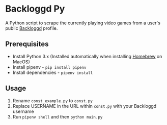 # Backloggd Py

A Python script to scrape the currently playing video games from a user's public [Backloggd](https://backloggd.com/) profile.

## Prerequisites

* Install Python 3.x (Installed automatically when installing [Homebrew](https://brew.sh/) on MacOS)
* Install pipenv - `pip install pipenv`
* Install dependencies - `pipenv install`

## Usage
1. Rename `const_example.py` to `const.py`
2. Replace USERNAME in the URL within `const.py` with your Backloggd username
3. Run `pipenv shell` and then `python main.py`